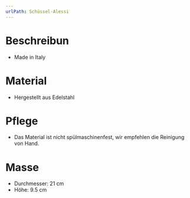 ```yaml
---
urlPath: Schüssel-Alessi
---
```


# Beschreibun

- Made in Italy

# Material

- Hergestellt aus Edelstahl

# Pflege

- Das Material ist nicht spülmaschinenfest, wir empfehlen die Reinigung von Hand.

# Masse

- Durchmesser: 21 cm
- Höhe: 9.5 cm
